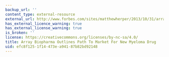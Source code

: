```yaml
---
backup_url: ''
content_type: external-resource
external_url: http://www.forbes.com/sites/matthewherper/2013/10/31/array-biopharma-outlines-path-to-market-for-new-myeloma-drug/
has_external_licence_warning: true
has_external_license_warning: true
is_broken: ''
license: https://creativecommons.org/licenses/by-nc-sa/4.0/
title: Array Biopharma Outlines Path To Market For New Myeloma Drug
uid: efc8f125-1f14-473e-a941-87b82bd92148
---
```

